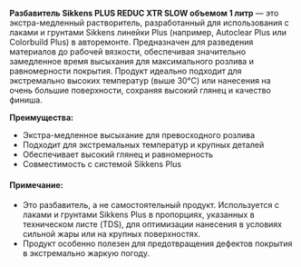 **Разбавитель Sikkens PLUS REDUC XTR SLOW объемом 1 литр** — это экстра-медленный растворитель, разработанный для использования с лаками и грунтами Sikkens линейки Plus (например, Autoclear Plus или Colorbuild Plus) в авторемонте. Предназначен для разведения материалов до рабочей вязкости, обеспечивая значительно замедленное время высыхания для максимального розлива и равномерности покрытия. Продукт идеально подходит для экстремально высоких температур (выше 30°C) или нанесения на очень большие поверхности, сохраняя высокий глянец и качество финиша.

**Преимущества:**

- Экстра-медленное высыхание для превосходного розлива
- Подходит для экстремальных температур и крупных деталей
- Обеспечивает высокий глянец и равномерность
- Совместимость с системой Sikkens Plus

#### Примечание:

- Это разбавитель, а не самостоятельный продукт. Используется с лаками и грунтами Sikkens Plus в пропорциях, указанных в техническом листе (TDS), для оптимизации нанесения в условиях сильной жары или на крупных поверхностях.
- Продукт особенно полезен для предотвращения дефектов покрытия в экстремально жаркую погоду.
